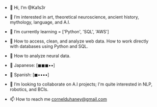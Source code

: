 - 👋 Hi, I’m @Ka1s3r
  
- 👀 I’m interested in art, theoretical neuroscience, ancient history, mythology, language, and A.I. 

- 🌱 I’m currently learning = ['Python', 'SQL', 'AWS']

- 🌱 How to access, clean, and analyze web data. How to work directly with databases using Python and SQL.
- 🌱 How to analyze neural data. 

- 🌱 Japanese: [◼◼◼▪▪]
- 🌱 Spanish: [◼▪▪▪▪] 
  
- 💞️ I’m looking to collaborate on A.I projects; I'm quite interested in NLP, robotics, and BCIs. 

- 📫 How to reach me cornelduhaney@gmail.com

<!---
Ka1s3r/Ka1s3r is a ✨ special ✨ repository because its `README.md` (this file) appears on your GitHub profile.
You can click the Preview link to take a look at your changes.
--->

